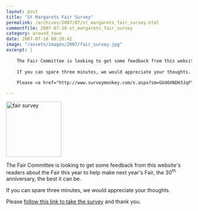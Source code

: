 ```yaml
---
layout: post
title: "St Margarets Fair Survey"
permalink: /archives/2007/07/st_margarets_fair_survey.html
commentfile: 2007-07-18-st_margarets_fair_survey
category: around_town
date: 2007-07-18 08:20:42
image: "/assets/images/2007/fair_survey.jpg"
excerpt: |
    
    The Fair Committee is looking to get some feedback from this website's readers about the Fair this year to help make next year's Fair, the 30<sup>th</sup> anniversary, the best it can be.
    
    If you can spare three minutes, we would appreciate your thoughts.
    
    Please <a href="http://www.surveymonkey.com/s.aspx?sm=GUd6XNDH3JqFY_2fUamvHVPg_3d_3d">follow this link to take the survey</a> and thank you.

---
```


<img alt="fair survey" src="/assets/images/2007/fair_survey.jpg" width="150" height="150" class="right" />

The Fair Committee is looking to get some feedback from this website's readers about the Fair this year to help make next year's Fair, the 30<sup>th</sup> anniversary, the best it can be.

If you can spare three minutes, we would appreciate your thoughts.

Please [follow this link to take the survey](http://www.surveymonkey.com/s.aspx?sm=GUd6XNDH3JqFY_2fUamvHVPg_3d_3d) and thank you.
